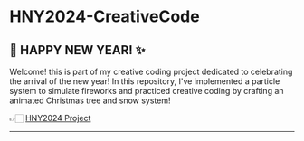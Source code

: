 # HNY2024-CreativeCode

## 🎉 HAPPY NEW YEAR! ✨

Welcome! this is part of my creative coding project dedicated to celebrating the arrival of the new year! In this repository, I've implemented a particle system to simulate fireworks and practiced creative coding by crafting an animated Christmas tree and snow system!

👉🏻 [HNY2024 Project](https://newisreal-hny2024.netlify.app/)

---
